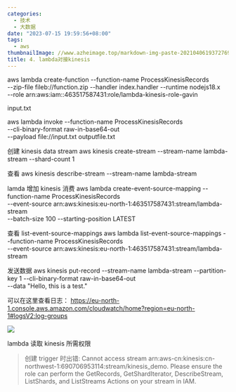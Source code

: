 ```yaml
---
categories:
  - 技术
  - 大数据
date: "2023-07-15 19:59:56+08:00"
tags:
  - aws
thumbnailImage: //www.azheimage.top/markdown-img-paste-20210406193727690.png
title: 4. lambda对接kinesis
---
```


aws lambda create-function --function-name ProcessKinesisRecords \
--zip-file fileb://function.zip --handler index.handler --runtime nodejs18.x \
--role arn:aws:iam::463517587431:role/lambda-kinesis-role-gavin

<!--more-->

input.txt

aws lambda invoke --function-name ProcessKinesisRecords \
--cli-binary-format raw-in-base64-out \
--payload file://input.txt outputfile.txt

创建 kinesis data stream
aws kinesis create-stream --stream-name lambda-stream --shard-count 1

查看
aws kinesis describe-stream --stream-name lambda-stream

lamda 增加 kinesis 消费
aws lambda create-event-source-mapping --function-name ProcessKinesisRecords \
--event-source arn:aws:kinesis:eu-north-1:463517587431:stream/lambda-stream \
--batch-size 100 --starting-position LATEST

查看 list-event-source-mappings
aws lambda list-event-source-mappings --function-name ProcessKinesisRecords \
--event-source arn:aws:kinesis:eu-north-1:463517587431:stream/lambda-stream

发送数据
aws kinesis put-record --stream-name lambda-stream --partition-key 1 --cli-binary-format raw-in-base64-out \
--data "Hello, this is a test."

可以在这里查看日志：
https://eu-north-1.console.aws.amazon.com/cloudwatch/home?region=eu-north-1#logsV2:log-groups

![](https://www.azheimage.top/markdown-img-paste-20230625161506208.png)

lambda 读取 kinesis 所需权限

> 创建 trigger 时出错: Cannot access stream arn:aws-cn:kinesis:cn-northwest-1:690706953114:stream/kinesis_demo. Please ensure the role can perform the GetRecords, GetShardIterator, DescribeStream, ListShards, and ListStreams Actions on your stream in IAM.
